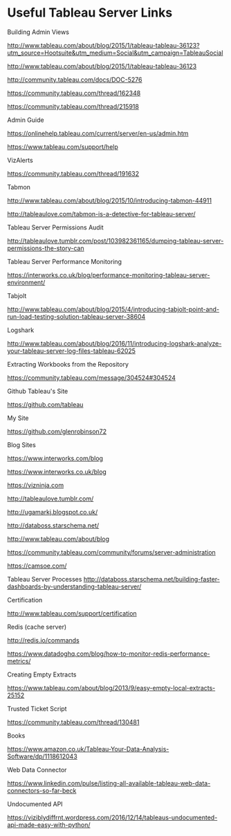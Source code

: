 # Useful Tableau Server Links

Building Admin Views


http://www.tableau.com/about/blog/2015/1/tableau-tableau-36123?utm_source=Hootsuite&utm_medium=Social&utm_campaign=TableauSocial

http://www.tableau.com/about/blog/2015/1/tableau-tableau-36123

http://community.tableau.com/docs/DOC-5276

https://community.tableau.com/thread/162348

https://community.tableau.com/thread/215918

Admin Guide

https://onlinehelp.tableau.com/current/server/en-us/admin.htm

https://www.tableau.com/support/help


VizAlerts 

https://community.tableau.com/thread/191632


Tabmon

http://www.tableau.com/about/blog/2015/10/introducing-tabmon-44911

http://tableaulove.com/tabmon-is-a-detective-for-tableau-server/



Tableau Server Permissions Audit

http://tableaulove.tumblr.com/post/103982361165/dumping-tableau-server-permissions-the-story-can

Tableau Server Performance Monitoring

https://interworks.co.uk/blog/performance-monitoring-tableau-server-environment/


Tabjolt

http://www.tableau.com/about/blog/2015/4/introducing-tabjolt-point-and-run-load-testing-solution-tableau-server-38604

Logshark

http://www.tableau.com/about/blog/2016/11/introducing-logshark-analyze-your-tableau-server-log-files-tableau-62025

Extracting Workbooks from the Repository

https://community.tableau.com/message/304524#304524


Github
Tableau's Site

https://github.com/tableau

My Site

https://github.com/glenrobinson72


Blog Sites

https://www.interworks.com/blog

https://www.interworks.co.uk/blog

https://vizninja.com

http://tableaulove.tumblr.com/

http://ugamarkj.blogspot.co.uk/

http://databoss.starschema.net/

http://www.tableau.com/about/blog

https://community.tableau.com/community/forums/server-administration

https://camsoe.com/

Tableau Server Processes
http://databoss.starschema.net/building-faster-dashboards-by-understanding-tableau-server/


Certification

http://www.tableau.com/support/certification

Redis (cache server)

http://redis.io/commands

https://www.datadoghq.com/blog/how-to-monitor-redis-performance-metrics/

Creating Empty Extracts

https://www.tableau.com/about/blog/2013/9/easy-empty-local-extracts-25152

Trusted Ticket Script

https://community.tableau.com/thread/130481

Books

https://www.amazon.co.uk/Tableau-Your-Data-Analysis-Software/dp/1118612043

Web Data Connector

https://www.linkedin.com/pulse/listing-all-available-tableau-web-data-connectors-so-far-beck

Undocumented API

https://viziblydiffrnt.wordpress.com/2016/12/14/tableaus-undocumented-api-made-easy-with-python/
